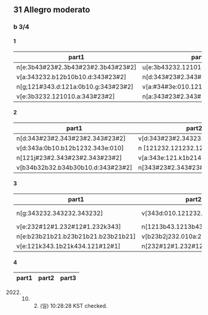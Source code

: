 ## 31  Allegro moderato 
### b 3/4

#### 1 
|part1|part2|part3|
|------|---|---|
|n[e:3b43#23#2.3b43#23#2.3b43#23#2] | u[e:3b43232.121010.a:343#23#2] | n[a:343#23#2.343#23#2.343#23#2] |
|v[a:343232.b12b10b10.d:343#23#2] | n[d:343#23#2.343#23#2.3434#23#2]  | v[343232.121010.g:#34#32#32] |
|n[g;121#343.d:121a:0b10.g:343#23#2] | v[a:#34#3e:010.121#12#1.232#23#2] | n[e:3b43#23#2.3b43#23#2.3b43#23#2]
|v[e:3b3232.121010.a:343#23#2] | n[a:343#23#2.343#23#2.343#23#2] | v[a:343232.b34b30b10.d:343#23#2]

#### 2
|part1|part2|part3|
|------|---|---|
|n[d:343#23#2.343#23#2.343#23#2] | v[d:343#23#2.343232.121010] | n[g:343232.343d:010.121232]|
|v[d:343a:0b10.b12b1232.343e:010] | n [121232.121232.121232 ] | v[ 121k1b21.kk121432.1kb21a:432 ]
|n[121j#23#2.343#23#2.343#23#2] | v[a:343e:121.k1b2143b2.1a:4321d:4] | n[b34b32b32.b34b32b32.b34b32b32]
|v[b34b32b32.b34b30b10.d:343#23#2] | n[343#23#2.343#23#2.343#23#2] | v[ 343#23#2.343232.121010 ]

#### 3
|part1|part2|part3|
|------|---|---|
|n[g:343232.343232.343232] | v[343d:010.121232.343a:0b10 ] | n:[b12b1232.343e:010.121#12#1]
|v[e:232#12#1.232#12#1.232k343] | n[1213b43.1213b43.1213b43] | v[121k343.1b21kk434.121j1b21]
|n[e:b23b21b21.b23b21b21.b23b21b21] | v[b23b2j232.010a:232.343e:010] | n[1213b43.1213b43.1213b43 ]
|v[e:121k343.1b21k434.121#12#1] | n[232#12#1.232#12#1.232#12#1] | v[232121.jb23b21b21.j232121 ]

#### 4
|part1|part2|part3|
|------|---|---|

2022. 10. 02. (일) 10:28:28 KST
checked. 
